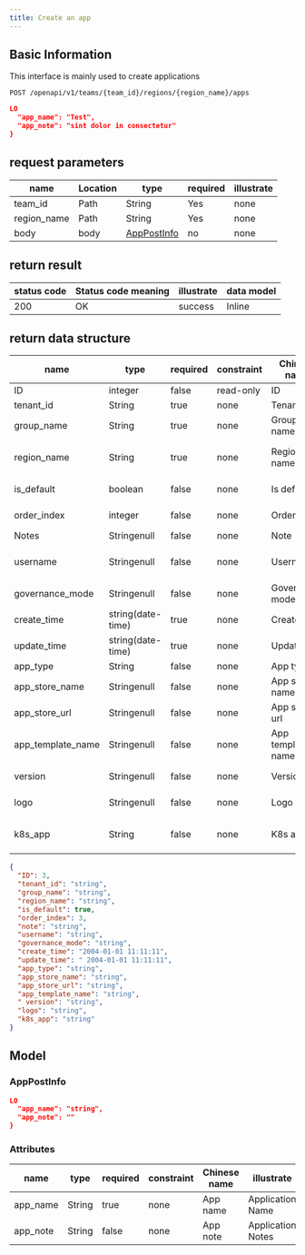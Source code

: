 ```yaml
---
title: Create an app
---
```


## Basic Information

This interface is mainly used to create applications

```shell title="请求路径"
POST /openapi/v1/teams/{team_id}/regions/{region_name}/apps 
```

```json title="Body 请求体示例"
LO
  "app_name": "Test",
  "app_note": "sint dolor in consectetur"
}
```

## request parameters

| name                             | Location | type                              | required | illustrate |
| -------------------------------- | -------- | --------------------------------- | -------- | ---------- |
| team_id     | Path     | String                            | Yes      | none       |
| region_name | Path     | String                            | Yes      | none       |
| body                             | body     | [AppPostInfo](#schemaapppostinfo) | no       | none       |

## return result

| status code | Status code meaning | illustrate | data model |
| ----------- | ------------------- | ---------- | ---------- |
| 200         | OK                  | success    | Inline     |

## return data structure

| name                                                        | type                                 | required | constraint | Chinese name      | illustrate                  |
| ----------------------------------------------------------- | ------------------------------------ | -------- | ---------- | ----------------- | --------------------------- |
| ID                                                          | integer                              | false    | read-only  | ID                | none                        |
| tenant_id                              | String                               | true     | none       | Tenant id         | tenant id                   |
| group_name                             | String                               | true     | none       | Group name        | group name                  |
| region_name                            | String                               | true     | none       | Region name       | Regional center name        |
| is_default                             | boolean                              | false    | none       | Is default        | default components          |
| order_index                            | integer                              | false    | none       | Order index       | Apply sorting               |
| Notes                                                       | Stringenull                          | false    | none       | Note              | Remark                      |
| username                                                    | Stringenull                          | false    | none       | Username          | The username of principal   |
| governance_mode                        | Stringenull                          | false    | none       | Governance mode   | Governance mode             |
| create_time                            | string(date-time) | true     | none       | Create time       | creation time               |
| update_time                            | string(date-time) | true     | none       | Update time       | update time                 |
| app_type                               | String                               | false    | none       | App type          | App types                   |
| app_store_name    | Stringenull                          | false    | none       | App store name    | app store name              |
| app_store_url     | Stringenull                          | false    | none       | App store url     | App store URL               |
| app_template_name | Stringenull                          | false    | none       | App template name | Basic Information           |
| version                                                     | Stringenull                          | false    | none       | Version           | Helm app version            |
| logo                                                        | Stringenull                          | false    | none       | Logo              | application logo            |
| k8s_app                                | String                               | false    | none       | K8s app           | In-cluster application name |

```json title="响应示例"
{
  "ID": 3,
  "tenant_id": "string",
  "group_name": "string",
  "region_name": "string",
  "is_default": true,
  "order_index": 3,
  "note": "string",
  "username": "string",
  "governance_mode": "string",
  "create_time": "2004-01-01 11:11:11",
  "update_time": " 2004-01-01 11:11:11",
  "app_type": "string",
  "app_store_name": "string",
  "app_store_url": "string",
  "app_template_name": "string",
  " version": "string",
  "logo": "string",
  "k8s_app": "string"
}
```

## Model

### AppPostInfo<a id="schemaapppostinfo"></a>

```json
LO
  "app_name": "string",
  "app_note": ""
}
```

### Attributes

| name                          | type   | required | constraint | Chinese name | illustrate        |
| ----------------------------- | ------ | -------- | ---------- | ------------ | ----------------- |
| app_name | String | true     | none       | App name     | Application Name  |
| app_note | String | false    | none       | App note     | Application Notes |

